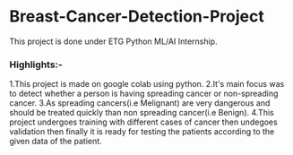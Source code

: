 # Breast-Cancer-Detection-Project
This project is done under ETG Python ML/AI Internship.
### Highlights:-
1.This project is made on google colab using python.
2.It's main focus was to detect whether a person is having spreading cancer or non-spreading cancer.
3.As spreading cancers(i.e Melignant) are very dangerous and should be treated quickly than non spreading cancer(i.e Benign).
4.This project undergoes training with different cases of cancer then undegoes validation then finally it is ready for testing the patients according to the given data of the patient.
